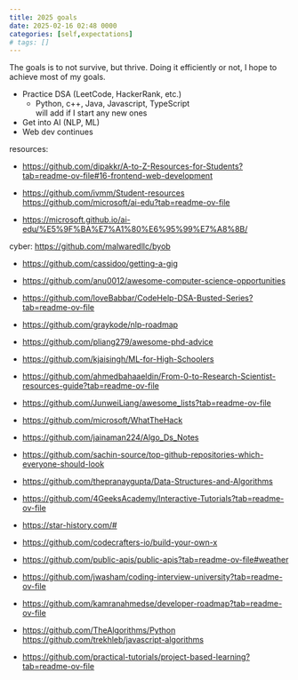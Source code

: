 ```yaml
---
title: 2025 goals
date: 2025-02-16 02:48 0000 
categories: [self,expectations]
# tags: []
---
```


The goals is to not survive, but thrive. Doing it efficiently or not, I hope to achieve most of my goals. 

- Practice DSA (LeetCode, HackerRank, etc.)
  - Python, c++, Java, Javascript, TypeScript
  <br> will add if I start any new ones
- Get into AI (NLP, ML) 
- Web dev continues
 

resources: 
- https://github.com/dipakkr/A-to-Z-Resources-for-Students?tab=readme-ov-file#16-frontend-web-development

- https://github.com/ivmm/Student-resources
https://github.com/microsoft/ai-edu?tab=readme-ov-file

- https://microsoft.github.io/ai-edu/%E5%9F%BA%E7%A1%80%E6%95%99%E7%A8%8B/

cyber:
https://github.com/malwaredllc/byob

- https://github.com/cassidoo/getting-a-gig


- https://github.com/anu0012/awesome-computer-science-opportunities

- https://github.com/loveBabbar/CodeHelp-DSA-Busted-Series?tab=readme-ov-file

- https://github.com/graykode/nlp-roadmap

- https://github.com/pliang279/awesome-phd-advice


- https://github.com/kjaisingh/ML-for-High-Schoolers

- https://github.com/ahmedbahaaeldin/From-0-to-Research-Scientist-resources-guide?tab=readme-ov-file


- https://github.com/JunweiLiang/awesome_lists?tab=readme-ov-file


- https://github.com/microsoft/WhatTheHack

- https://github.com/jainaman224/Algo_Ds_Notes


- https://github.com/sachin-source/top-github-repositories-which-everyone-should-look

- https://github.com/thepranaygupta/Data-Structures-and-Algorithms

- https://github.com/4GeeksAcademy/Interactive-Tutorials?tab=readme-ov-file

- https://star-history.com/#


- https://github.com/codecrafters-io/build-your-own-x

- https://github.com/public-apis/public-apis?tab=readme-ov-file#weather


- https://github.com/jwasham/coding-interview-university?tab=readme-ov-file

- https://github.com/kamranahmedse/developer-roadmap?tab=readme-ov-file

- https://github.com/TheAlgorithms/Python
https://github.com/trekhleb/javascript-algorithms


- https://github.com/practical-tutorials/project-based-learning?tab=readme-ov-file